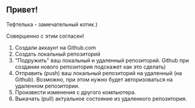 ## Привет!

Тефтелька - замечательный котик.)

Совершенно с этим согласен!

1. Создали аккаунт на Github.com
2. Создать локальный репозиторий
3. "Подружить" ваш локальный и удаленный репозиторий. Github при создании нового репозитория подскажет как это сделать)
4. Отправить (push) ваш локальный репозиторий на удаленный (на Github). Возможно, при этом нужно будет авторизоваться на удаленном репозитории.
5. Произвести изменения с другого компьютера.
6. Выкачать (pull) актуальное состояние из удаленного репозитория.